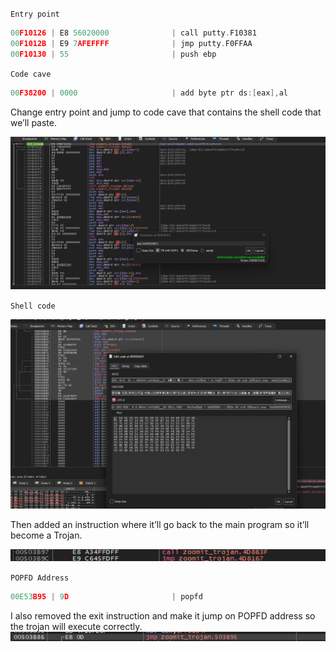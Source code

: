 `Entry point`

```c
00F10126 | E8 56020000              | call putty.F10381                       |
00F1012B | E9 7AFEFFFF              | jmp putty.F0FFAA                        |
00F10130 | 55                       | push ebp                                |
```

`Code cave`

```c
00F38200 | 0000                     | add byte ptr ds:[eax],al                |
```

Change entry point and jump to code cave that contains the shell code that we’ll paste.

![Untitled](img1.png)

`Shell code`

![Untitled](img2.png)

Then added an instruction where it’ll go back to the main program so it’ll become a Trojan.

![Untitled](img3.png)

`POPFD Address`

```c
00E53B95 | 9D                       | popfd                                   |
```

I also removed the exit instruction and make it jump on POPFD address so the trojan will execute correctly.
![Untitled](img4.png)
